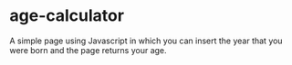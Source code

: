# age-calculator
A simple page using Javascript in which you can insert the year that you were born and the page returns your age.

